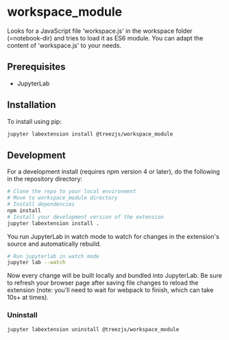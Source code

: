 # workspace_module

Looks for a JavaScript file 'workspace.js' in the workspace folder (=notebook-dir) and
tries to load it as ES6 module. You can adapt the content of 'workspace.js' to your needs.


## Prerequisites

* JupyterLab

## Installation

To install using pip:

```bash
jupyter labextension install @treezjs/workspace_module
```

## Development

For a development install (requires npm version 4 or later), do the following in the repository directory:

```bash
# Clone the repo to your local environment
# Move to workspace_module directory
# Install dependencies
npm install
# Install your development version of the extension
jupyter labextension install .
```

You run JupyterLab in watch mode to watch for changes in the extension's source and automatically rebuild.

```bash
# Run jupyterlab in watch mode
jupyter lab --watch
```

Now every change will be built locally and bundled into JupyterLab.
Be sure to refresh your browser page after saving file changes to reload the extension
(note: you'll need to wait for webpack to finish, which can take 10s+ at times).

### Uninstall

```bash
jupyter labextension uninstall @treezjs/workspace_module
```

